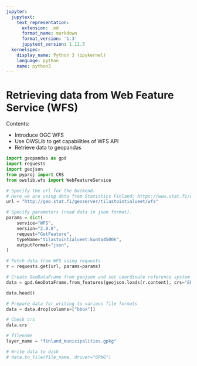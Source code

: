 ```yaml
---
jupyter:
  jupytext:
    text_representation:
      extension: .md
      format_name: markdown
      format_version: '1.3'
      jupytext_version: 1.11.5
  kernelspec:
    display_name: Python 3 (ipykernel)
    language: python
    name: python3
---
```


# Retrieving data from Web Feature Service (WFS)

Contents:
- Introduce OGC WFS
- Use OWSLib to get capabilities of WFS API
- Retrieve data to geopandas

```python
import geopandas as gpd
import requests
import geojson
from pyproj import CRS
from owslib.wfs import WebFeatureService

# Specify the url for the backend.
# Here we are using data from Statistics Finland: https://www.stat.fi/org/avoindata/paikkatietoaineistot_en.html. (CC BY 4.0)
url = "http://geo.stat.fi/geoserver/tilastointialueet/wfs"

# Specify parameters (read data in json format).
params = dict(
    service="WFS",
    version="2.0.0",
    request="GetFeature",
    typeName="tilastointialueet:kunta4500k",
    outputFormat="json",
)

# Fetch data from WFS using requests
r = requests.get(url, params=params)

# Create GeoDataFrame from geojson and set coordinate reference system
data = gpd.GeoDataFrame.from_features(geojson.loads(r.content), crs="EPSG:3067")
```

```python
data.head()
```

```python
# Prepare data for writing to various file formats
data = data.drop(columns=["bbox"])
```

```python
# Check crs
data.crs
```

```python
# filename
layer_name = "finland_municipalities.gpkg"

# Write data to disk
# data.to_file(file_name, driver="GPKG")
```
